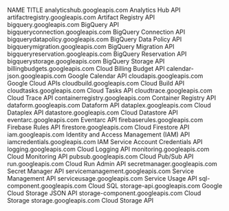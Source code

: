 NAME                                TITLE
analyticshub.googleapis.com         Analytics Hub API
artifactregistry.googleapis.com     Artifact Registry API
bigquery.googleapis.com             BigQuery API
bigqueryconnection.googleapis.com   BigQuery Connection API
bigquerydatapolicy.googleapis.com   BigQuery Data Policy API
bigquerymigration.googleapis.com    BigQuery Migration API
bigqueryreservation.googleapis.com  BigQuery Reservation API
bigquerystorage.googleapis.com      BigQuery Storage API
billingbudgets.googleapis.com       Cloud Billing Budget API
calendar-json.googleapis.com        Google Calendar API
cloudapis.googleapis.com            Google Cloud APIs
cloudbuild.googleapis.com           Cloud Build API
cloudtasks.googleapis.com           Cloud Tasks API
cloudtrace.googleapis.com           Cloud Trace API
containerregistry.googleapis.com    Container Registry API
dataform.googleapis.com             Dataform API
dataplex.googleapis.com             Cloud Dataplex API
datastore.googleapis.com            Cloud Datastore API
eventarc.googleapis.com             Eventarc API
firebaserules.googleapis.com        Firebase Rules API
firestore.googleapis.com            Cloud Firestore API
iam.googleapis.com                  Identity and Access Management (IAM) API
iamcredentials.googleapis.com       IAM Service Account Credentials API
logging.googleapis.com              Cloud Logging API
monitoring.googleapis.com           Cloud Monitoring API
pubsub.googleapis.com               Cloud Pub/Sub API
run.googleapis.com                  Cloud Run Admin API
secretmanager.googleapis.com        Secret Manager API
servicemanagement.googleapis.com    Service Management API
serviceusage.googleapis.com         Service Usage API
sql-component.googleapis.com        Cloud SQL
storage-api.googleapis.com          Google Cloud Storage JSON API
storage-component.googleapis.com    Cloud Storage
storage.googleapis.com              Cloud Storage API
